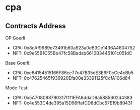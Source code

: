 # cpa
## Contracts Address
OP Goerli
- CPA: 0x8cAf9989e73491b60a923a0eB3Ce1436A4604752
- NFT: 0x9e55B1C55Bb47fc58Badab6610B3445101c051dC

Base  Goerli:
- CPA: 0xe64154515166F86ce77c47B35dE3E6F0cCe4cBb5
- NFT: 0x47625465f936920Efa00e33391125fCcfA106d84

Mode Test:
- CPA: 0x5A708088790317f1f1EFA8ddaD9a5885602d4383
- NFT: 0x4e553C4de395a15D96ffafCD8dCbc57E19b89431
